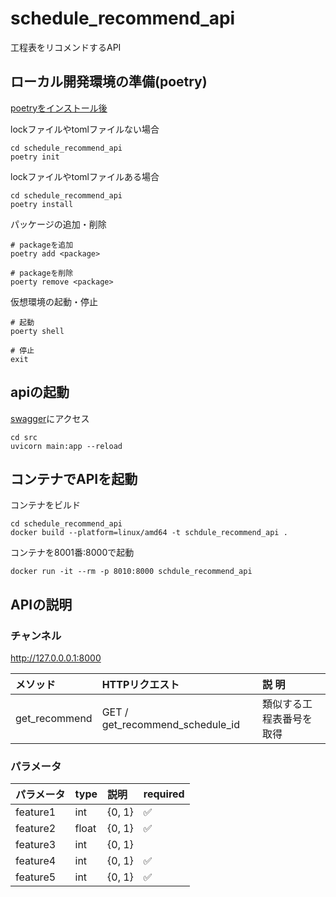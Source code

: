 # schedule_recommend_api
工程表をリコメンドするAPI

## ローカル開発環境の準備(poetry)
[poetryをインストール後](https://python-poetry.org/docs/)


lockファイルやtomlファイルない場合
```
cd schedule_recommend_api
poetry init
```

lockファイルやtomlファイルある場合
```
cd schedule_recommend_api
poetry install
```


パッケージの追加・削除
```
# packageを追加
poetry add <package>

# packageを削除
poerty remove <package>
```

仮想環境の起動・停止
```
# 起動
poerty shell

# 停止
exit
```
## apiの起動
[swagger](http://127.0.0.1:8000/docs)にアクセス

```
cd src
uvicorn main:app --reload
```

## コンテナでAPIを起動

コンテナをビルド
```
cd schedule_recommend_api
docker build --platform=linux/amd64 -t schdule_recommend_api . 
```

コンテナを8001番:8000で起動
```
docker run -it --rm -p 8010:8000 schdule_recommend_api
```

## APIの説明 
### チャンネル
http://127.0.0.0.1:8000

| メソッド | HTTPリクエスト| 説 明 |
|:-------|:------|:-----|
| get_recommend | GET / get_recommend_schedule_id | 類似する工程表番号を取得 |


### パラメータ
| パラメータ | type | 説明 | required |
|:-------|:------|:-----|:-----|
| feature1 | int | {0, 1} | ✅ |
| feature2 | float | {0, 1} | ✅ |
| feature3 | int | {0, 1} |  |
| feature4 | int | {0, 1} | ✅ |
| feature5 | int | {0, 1} | ✅ |
